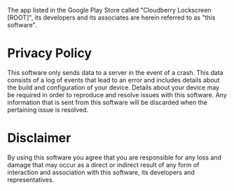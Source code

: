 The app listed in the Google Play Store called "Cloudberry Lockscreen [ROOT]", its developers and its associates are herein referred to as "this software".

# Privacy Policy

This software only sends data to a server in the event of a crash. This data consists of a log of events that lead to an error and includes details about the build and configuration of your device. Details about your device may be required in order to reproduce and resolve issues with this software. Any information that is sent from this software will be discarded when the pertaining issue is resolved.

# Disclaimer

By using this software you agree that you are responsible for any loss and damage that may occur as a direct or indirect result of any form of interaction and association with this software, its developers and representatives.

